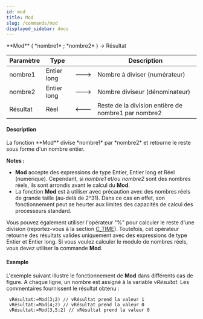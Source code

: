 ```yaml
---
id: mod
title: Mod
slug: /commands/mod
displayed_sidebar: docs
---
```


<!--REF #_command_.Mod.Syntax-->**Mod** ( *nombre1* ; *nombre2* ) -> Résultat<!-- END REF-->
<!--REF #_command_.Mod.Params-->
| Paramètre | Type |  | Description |
| --- | --- | --- | --- |
| nombre1 | Entier long | &#x1F852; | Nombre à diviser (numérateur) |
| nombre2 | Entier long | &#x1F852; | Nombre diviseur (dénominateur) |
| Résultat | Réel | &#x1F850; | Reste de la division entière de nombre1 par nombre2 |

<!-- END REF-->

#### Description 

<!--REF #_command_.Mod.Summary-->La fonction **Mod** divise *nombre1* par *nombre2* et retourne le reste sous forme d'un nombre entier.<!-- END REF-->

**Notes :**

* **Mod** accepte des expressions de type Entier, Entier long et Réel (numérique). Cependant, si *nombre1* et/ou *nombre2* sont des nombres réels, ils sont arrondis avant le calcul du **Mod**.
* La fonction **Mod** est à utiliser avec précaution avec des nombres réels de grande taille (au-delà de 2^31). Dans ce cas en effet, son fonctionnement peut se heurter aux limites des capacités de calcul des processeurs standard.

Vous pouvez également utiliser l'opérateur "%" pour calculer le reste d'une division (reportez-vous à la section [C\_TIME](c-time.md)). Toutefois, cet opérateur retourne des résultats valides uniquement avec des expressions de type Entier et Entier long. Si vous voulez calculer le modulo de nombres réels, vous devez utiliser la commande **Mod**. 

#### Exemple 

L'exemple suivant illustre le fonctionnement de **Mod** dans différents cas de figure. A chaque ligne, un nombre est assigné à la variable *vRésultat*. Les commentaires fournissent le résultat obtenu :

```4d
 vRésultat:=Mod(3;2) // vRésultat prend la valeur 1
 vRésultat:=Mod(4;2) // vRésultat prend la valeur 0
 vRésultat:=Mod(3,5;2) // vRésultat prend la valeur 0
```
